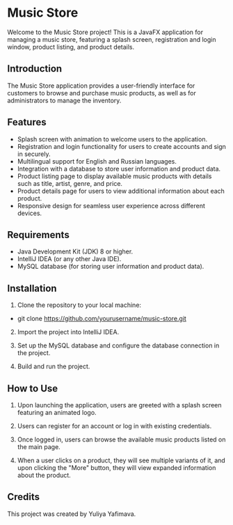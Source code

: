 # Music Store

Welcome to the Music Store project! This is a JavaFX application for managing a music store, featuring a splash screen, registration and login window, product listing, and product details.

## Introduction

The Music Store application provides a user-friendly interface for customers to browse and purchase music products, as well as for administrators to manage the inventory.

## Features

- Splash screen with animation to welcome users to the application.
- Registration and login functionality for users to create accounts and sign in securely.
- Multilingual support for English and Russian languages.
- Integration with a database to store user information and product data.
- Product listing page to display available music products with details such as title, artist, genre, and price.
- Product details page for users to view additional information about each product.
- Responsive design for seamless user experience across different devices.

## Requirements

- Java Development Kit (JDK) 8 or higher.
- IntelliJ IDEA (or any other Java IDE).
- MySQL database (for storing user information and product data).

## Installation

1. Clone the repository to your local machine:

- git clone https://github.com/yourusername/music-store.git

2. Import the project into IntelliJ IDEA.

3. Set up the MySQL database and configure the database connection in the project.

4. Build and run the project.

## How to Use

1. Upon launching the application, users are greeted with a splash screen featuring an animated logo.

2. Users can register for an account or log in with existing credentials.

3. Once logged in, users can browse the available music products listed on the main page.

4. When a user clicks on a product, they will see multiple variants of it, and upon clicking the "More" button, they will view expanded information about the product.

## Credits

This project was created by Yuliya Yafimava.
